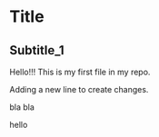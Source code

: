 # Title

## Subtitle_1

Hello!!! This is my first file in my repo.


Adding a new line to create changes.


bla bla


hello
